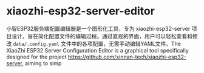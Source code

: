 # xiaozhi-esp32-server-editor
小智ESP32服务端配置编辑器是一个图形化工具，专为 xiaozhi-esp32-server 项目设计，旨在简化配置文件的编辑过程。通过直观的界面，用户可以轻松查看和修改 `data/.config.yaml` 文件中的各项配置，无需手动编辑YAML文件。The XiaoZhi ESP32 Server Configuration Editor is a graphical tool specifically designed for the project https://github.com/xinnan-tech/xiaozhi-esp32-server, aiming to simp
